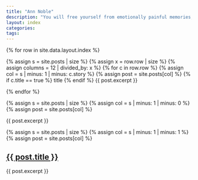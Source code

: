 ```yaml
---
title: "Ann Noble"
description: "You will free yourself from emotionally painful memories, switch off reoccurring unwanted thoughts and release yourselve from fear."
layout: index
categories:
tags:
---
```

{% for row in site.data.layout.index %}
     
{% assign s = site.posts | size %}
{% assign x = row.row | size %}
{% assign columns = 12 | divided_by: x %}
{% for c in row.row %}
{% assign col = s | minus: 1 | minus: c.story %}
{% assign post = site.posts[col] %}
{% if c.title == true %}
title
{% endif %}
{{ post.excerpt }}

{% endfor %}




{% assign s = site.posts | size %}
{% assign col = s | minus: 1 | minus: 0 %}
{% assign post = site.posts[col] %}

  {{ post.excerpt }}


{% assign s = site.posts | size %}
{% assign col = s | minus: 1 | minus: 1 %}
{% assign post = site.posts[col] %}
  <h2><a href="{{ site.baseurl }}{{ post.url }}">{{ post.title }}</a></h2>
  {{ post.excerpt }}
